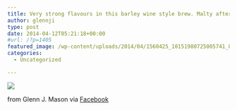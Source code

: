 ```yaml
---
title: Very strong flavours in this barley wine style brew. Malty aftertaste that lasts for ages.
author: glennji
type: post
date: 2014-04-12T05:21:18+00:00
#url: /?p=1405
featured_image: /wp-content/uploads/2014/04/1560425_10151980725005741_8446630058576919390_n.jpg
categories:
  - Uncategorized

---
```

<div>
  <img src='/wp-content/uploads/2014/04/1560425_10151980725005741_8446630058576919390_n.jpg' style='max-width:600px;' /></p> 
  
  <div>
    from Glenn J. Mason via <a href="http://on.fb.me/RbOSjR">Facebook</a>
  </div>
</div>

